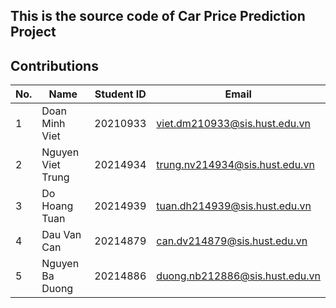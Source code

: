 ## This is the source code of Car Price Prediction Project

## Contributions

| No. | Name              | Student ID | Email                                  |
|-----|-------------------|------------|----------------------------------------|
| 1   | Doan Minh Viet    | 20210933   | viet.dm210933@sis.hust.edu.vn          |
| 2   | Nguyen Viet Trung | 20214934   | trung.nv214934@sis.hust.edu.vn         |
| 3   | Do Hoang Tuan     | 20214939   | tuan.dh214939@sis.hust.edu.vn          |
| 4   | Dau Van Can       | 20214879   | can.dv214879@sis.hust.edu.vn           |
| 5   | Nguyen Ba Duong   | 20214886   | duong.nb212886@sis.hust.edu.vn         |
